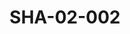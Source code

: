 ---
pid: SHA-02-002
title: SHA-02-002
language: ar
original_label: 
rights: شرحبيل احمد
location_of_original: شرحبيل احمد
photographer_or_studio: 
scanned_from: photograph 12.2 by 16.4
_date: '1962'
location: اثيوبيا، اديس ابابا
description: 'اربعة فتيات وصبي في ملابس سهرة '
additional_notes: '"بعض المعجبين"'
permission_display: 'yes'
on_server: 'no'
on_website: 'no'
permalink: /photopages/ar/SHA-02-002.html
layout: photo-page
---